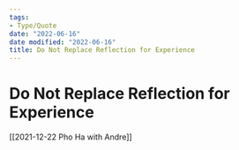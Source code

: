 ```yaml
---
tags:
- Type/Quote
date: "2022-06-16"
date modified: "2022-06-16"
title: Do Not Replace Reflection for Experience
---
```


# Do Not Replace Reflection for Experience
[[2021-12-22 Pho Ha with Andre]]

